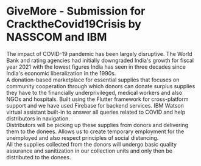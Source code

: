 # GiveMore - Submission for CracktheCovid19Crisis by NASSCOM and IBM

The impact of COVID-19 pandemic has been largely disruptive. The World Bank and rating agencies had initially downgraded India's growth for fiscal year 2021 with the lowest figures India has seen in three decades since India's economic liberalization in the 1990s.  
A donation-based marketplace for essential supplies that focuses on community cooperation through which donors can donate surplus supplies they have to the financially underprivileged, medical workers and also NGOs and hospitals. Built using the Flutter framework for cross-platform support and we have used Firebase for backend services. IBM Watson virtual assistant built-in to answer all queries related to COVID and help distributors in navigation.  
Distributors will be picking up these supplies from donors and delivering them to the donees. Allows us to create temporary employment for the unemployed and also respect principles of social distancing.  
All the supplies collected from the donors will undergo basic quality assurance and sanitization in our collection units and only then be distributed to the donees.
